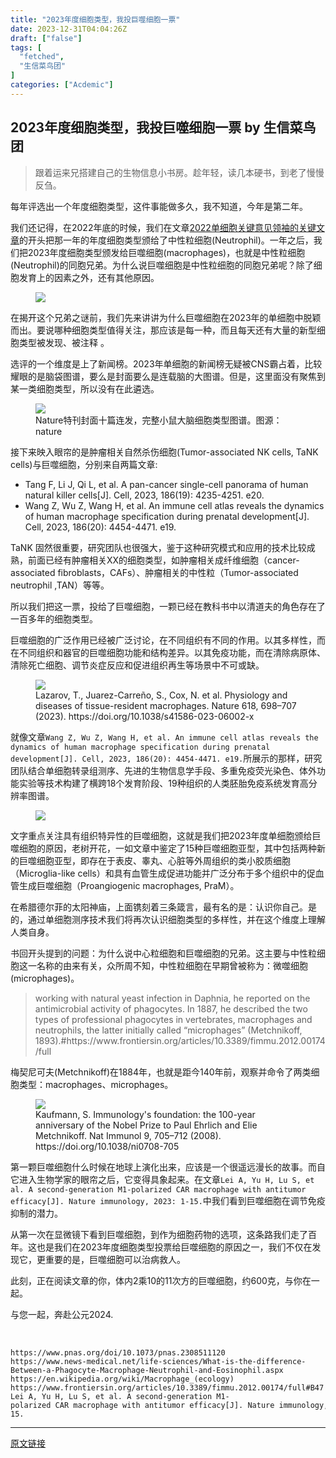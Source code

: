 ```yaml
---
title: "2023年度细胞类型，我投巨噬细胞一票"
date: 2023-12-31T04:04:26Z
draft: ["false"]
tags: [
  "fetched",
  "生信菜鸟团"
]
categories: ["Acdemic"]
---
```

2023年度细胞类型，我投巨噬细胞一票 by 生信菜鸟团
------
<div><section data-tool="mdnice编辑器" data-website="https://www.mdnice.com"><blockquote data-tool="mdnice编辑器"><p>跟着运来兄搭建自己的生物信息小书房。趁年轻，读几本硬书，到老了慢慢反刍。</p></blockquote><p data-tool="mdnice编辑器">每年评选出一个年度细胞类型，这件事能做多久，我不知道，今年是第二年。</p><p data-tool="mdnice编辑器">我们还记得，在2022年底的时候，我们在文章<a target="_blank" href="http://mp.weixin.qq.com/s?__biz=MzI1Njk4ODE0MQ==&amp;mid=2247509758&amp;idx=1&amp;sn=72c150bf1d5a0246765684fe9a754e07&amp;chksm=ea1ca07cdd6b296a6bdc449103a2c6ffec4898afea12f22aec7c91c5a34f198d8dea85fdb851&amp;scene=21#wechat_redirect" textvalue="2022单细胞关键意见领袖的关键文章" linktype="text" imgurl="" imgdata="null" data-itemshowtype="0" tab="innerlink" data-linktype="2">2022单细胞关键意见领袖的关键文章</a>的开头把那一年的年度细胞类型颁给了中性粒细胞(Neutrophil)。一年之后，我们把2023年度细胞类型颁发给巨噬细胞(macrophages)，也就是中性粒细胞(Neutrophil)的同胞兄弟。为什么说巨噬细胞是中性粒细胞的同胞兄弟呢？除了细胞发育上的因素之外，还有其他原因。</p><figure data-tool="mdnice编辑器"><img data-imgfileid="100035642" data-ratio="1" data-src="https://mmbiz.qpic.cn/mmbiz_png/iaRJcrq2Losic2ibQlEqZ2sMuSibZ6wBgwm3pWeBSkeg6ryI6SvQdL0LW8MpEbxw6XCTqXPiatQQ0ns55FJKtvgy9Rg/640?wx_fmt=png&amp;from=appmsg" data-type="png" data-w="591" src="https://mmbiz.qpic.cn/mmbiz_png/iaRJcrq2Losic2ibQlEqZ2sMuSibZ6wBgwm3pWeBSkeg6ryI6SvQdL0LW8MpEbxw6XCTqXPiatQQ0ns55FJKtvgy9Rg/640?wx_fmt=png&amp;from=appmsg"></figure><p data-tool="mdnice编辑器">在揭开这个兄弟之谜前，我们先来讲讲为什么巨噬细胞在2023年的单细胞中脱颖而出。要说哪种细胞类型值得关注，那应该是每一种，而且每天还有大量的新型细胞类型被发现、被注释 。</p><p data-tool="mdnice编辑器">选评的一个维度是上了新闻榜。2023年单细胞的新闻榜无疑被CNS霸占着，比较耀眼的是脑袋图谱，要么是封面要么是连载脑的大图谱。但是，这里面没有聚焦到某一类细胞类型，所以没有在此遴选。</p><figure data-tool="mdnice编辑器"><img data-backh="253" data-backw="453" data-imgfileid="100035645" data-ratio="0.558" data-src="https://mmbiz.qpic.cn/mmbiz_png/iaRJcrq2Losic2ibQlEqZ2sMuSibZ6wBgwm3xcf1OoC6y9ibXqHWCQicqeqBEe3ISy4eOVr8Haz7tk1lVCDCwic58W2ibQ/640?wx_fmt=png&amp;from=appmsg" data-type="png" data-w="1000" src="https://mmbiz.qpic.cn/mmbiz_png/iaRJcrq2Losic2ibQlEqZ2sMuSibZ6wBgwm3xcf1OoC6y9ibXqHWCQicqeqBEe3ISy4eOVr8Haz7tk1lVCDCwic58W2ibQ/640?wx_fmt=png&amp;from=appmsg"><figcaption>Nature特刊封面十篇连发，完整小鼠大脑细胞类型图谱。图源：nature</figcaption></figure><p data-tool="mdnice编辑器">接下来映入眼帘的是肿瘤相关自然杀伤细胞(Tumor-associated NK cells, TaNK cells)与巨噬细胞，分别来自两篇文章:</p><ul data-tool="mdnice编辑器"><li><section>Tang F, Li J, Qi L, et al. A pan-cancer single-cell panorama of human natural killer cells[J]. Cell, 2023, 186(19): 4235-4251. e20.</section></li><li><section>Wang Z, Wu Z, Wang H, et al. An immune cell atlas reveals the dynamics of human macrophage specification during prenatal development[J]. Cell, 2023, 186(20): 4454-4471. e19.</section></li></ul><p data-tool="mdnice编辑器">TaNK 固然很重要，研究团队也很强大，鉴于这种研究模式和应用的技术比较成熟，前面已经有肿瘤相关XX的细胞类型，如肿瘤相关成纤维细胞（cancer-associated fibroblasts，CAFs）、肿瘤相关的中性粒（Tumor-associated neutrophil ,TAN）等等。</p><p data-tool="mdnice编辑器">所以我们把这一票，投给了巨噬细胞，一颗已经在教科书中以清道夫的角色存在了一百多年的细胞类型。</p><p data-tool="mdnice编辑器">巨噬细胞的广泛作用已经被广泛讨论，在不同组织有不同的作用。以其多样性，而在不同组织和器官的巨噬细胞功能和结构差异。以其免疫功能，而在清除病原体、清除死亡细胞、调节炎症反应和促进组织再生等场景中不可或缺。</p><figure data-tool="mdnice编辑器"><img data-backh="359" data-backw="558" data-imgfileid="100035644" data-ratio="0.6431924882629108" data-src="https://mmbiz.qpic.cn/mmbiz_png/iaRJcrq2Losic2ibQlEqZ2sMuSibZ6wBgwm3DI4kq0GQ1QGh3ySnbXETjuANlkIyTnqNYE4XLSOI6nS7BDZMxkKianQ/640?wx_fmt=png&amp;from=appmsg" data-type="png" data-w="639" src="https://mmbiz.qpic.cn/mmbiz_png/iaRJcrq2Losic2ibQlEqZ2sMuSibZ6wBgwm3DI4kq0GQ1QGh3ySnbXETjuANlkIyTnqNYE4XLSOI6nS7BDZMxkKianQ/640?wx_fmt=png&amp;from=appmsg"><figcaption>Lazarov, T., Juarez-Carreño, S., Cox, N. et al. Physiology and diseases of tissue-resident macrophages. Nature 618, 698–707 (2023). https://doi.org/10.1038/s41586-023-06002-x</figcaption></figure><p data-tool="mdnice编辑器">就像文章<code>Wang Z, Wu Z, Wang H, et al. An immune cell atlas reveals the dynamics of human macrophage specification during prenatal development[J]. Cell, 2023, 186(20): 4454-4471. e19.</code>所展示的那样，研究团队结合单细胞转录组测序、先进的生物信息学手段、多重免疫荧光染色、体外功能实验等技术构建了横跨18个发育阶段、19种组织的人类胚胎免疫系统发育高分辨率图谱。</p><figure data-tool="mdnice编辑器"><img data-backh="503" data-backw="558" data-imgfileid="100035641" data-ratio="0.9018518518518519" data-src="https://mmbiz.qpic.cn/mmbiz_jpg/iaRJcrq2Losic2ibQlEqZ2sMuSibZ6wBgwm3NIo7mStBpJEfv8DCXYfzPwBX2yZy5nGCwhZD8CCGD1ys68YkJZXIaA/640?wx_fmt=jpeg&amp;from=appmsg" data-type="jpeg" data-w="1080" src="https://mmbiz.qpic.cn/mmbiz_jpg/iaRJcrq2Losic2ibQlEqZ2sMuSibZ6wBgwm3NIo7mStBpJEfv8DCXYfzPwBX2yZy5nGCwhZD8CCGD1ys68YkJZXIaA/640?wx_fmt=jpeg&amp;from=appmsg"></figure><p data-tool="mdnice编辑器">文字重点关注具有组织特异性的巨噬细胞，这就是我们把2023年度单细胞颁给巨噬细胞的原因，老树开花，一如文章中鉴定了15种巨噬细胞亚型，其中包括两种新的巨噬细胞亚型，即存在于表皮、睾丸、心脏等外周组织的类小胶质细胞（Microglia-like cells）和具有血管生成促进功能并广泛分布于多个组织中的促血管生成巨噬细胞（Proangiogenic macrophages, PraM）。</p><p data-tool="mdnice编辑器">在希腊德尔菲的太阳神庙，上面镌刻着三条箴言，最有名的是：认识你自己。是的，通过单细胞测序技术我们将再次认识细胞类型的多样性，并在这个维度上理解人类自身。</p><p data-tool="mdnice编辑器">书回开头提到的问题：为什么说中心粒细胞和巨噬细胞的兄弟。这主要与中性粒细胞这一名称的由来有关，众所周不知，中性粒细胞在早期曾被称为：微噬细胞(microphages)。</p><blockquote data-tool="mdnice编辑器"><p>working with natural yeast infection in Daphnia, he reported on the antimicrobial activity of phagocytes. In 1887, he described the two types of professional phagocytes in vertebrates, macrophages and neutrophils, the latter initially called “microphages” (Metchnikoff, 1893).#https://www.frontiersin.org/articles/10.3389/fimmu.2012.00174/full</p></blockquote><p data-tool="mdnice编辑器">梅契尼可夫(Metchnikoff)在1884年，也就是距今140年前，观察并命令了两类细胞类型：macrophages、microphages。</p><figure data-tool="mdnice编辑器"><img data-imgfileid="100035643" data-ratio="0.5535019455252919" data-src="https://mmbiz.qpic.cn/mmbiz_png/iaRJcrq2Losic2ibQlEqZ2sMuSibZ6wBgwm3TMahOqt74vyqvVdxUFFKL6Iib8Q3ThAGYpq3sXAEsjjH1LR4lbOvuWQ/640?wx_fmt=png&amp;from=appmsg" data-type="png" data-w="1028" src="https://mmbiz.qpic.cn/mmbiz_png/iaRJcrq2Losic2ibQlEqZ2sMuSibZ6wBgwm3TMahOqt74vyqvVdxUFFKL6Iib8Q3ThAGYpq3sXAEsjjH1LR4lbOvuWQ/640?wx_fmt=png&amp;from=appmsg"><figcaption>Kaufmann, S. Immunology's foundation: the 100-year anniversary of the Nobel Prize to Paul Ehrlich and Elie Metchnikoff. Nat Immunol 9, 705–712 (2008). https://doi.org/10.1038/ni0708-705</figcaption></figure><p data-tool="mdnice编辑器">第一颗巨噬细胞什么时候在地球上演化出来，应该是一个很遥远漫长的故事。而自它进入生物学家的眼帘之后，它变得具象起来。在文章<code>Lei A, Yu H, Lu S, et al. A second-generation M1-polarized CAR macrophage with antitumor efficacy[J]. Nature immunology, 2023: 1-15.</code>中我们看到巨噬细胞在调节免疫抑制的潜力。</p><p data-tool="mdnice编辑器">从第一次在显微镜下看到巨噬细胞，到作为细胞药物的选项，这条路我们走了百年。这也是我们在2023年度细胞类型投票给巨噬细胞的原因之一，我们不仅在发现它，更重要的是，巨噬细胞可以治病救人。</p><p data-tool="mdnice编辑器">此刻，正在阅读文章的你，体内2乘10的11次方的巨噬细胞，约600克，与你在一起。</p><p data-tool="mdnice编辑器">与您一起，奔赴公元2024.</p><p><br></p><pre data-tool="mdnice编辑器"><code>https://www.pnas.org/doi/10.1073/pnas.2308511120<br>https://www.news-medical.net/life-sciences/What-is-the-difference-Between<span>-a</span>-Phagocyte-Macrophage-Neutrophil-and-Eosinophil.aspx<br>https://en.wikipedia.org/wiki/Macrophage_(ecology)<br>https://www.frontiersin.org/articles/10.3389/fimmu.2012.00174/full<span>#B47</span><br>Lei A, Yu H, Lu S, et al. A second-generation M1-polarized CAR macrophage with antitumor efficacy[J]. Nature immunology, 2023: 1-15.<br></code></pre></section><p><mp-style-type data-value="10000"></mp-style-type></p></div>  
<hr>
<a href="https://mp.weixin.qq.com/s/RxbKTO9KrZoHfRWwXQNJQg",target="_blank" rel="noopener noreferrer">原文链接</a>
